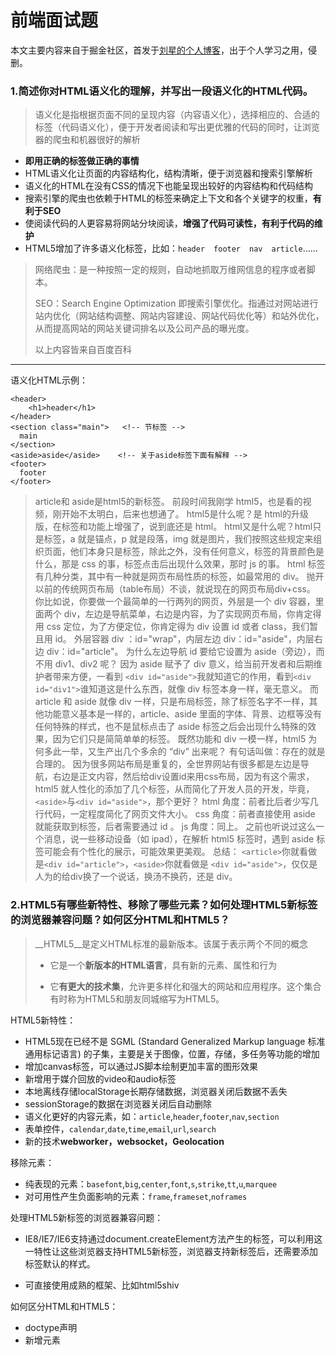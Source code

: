 # 前端面试题

本文主要内容来自于掘金社区，首发于[刘星的个人博客](http://www.xingxin.me/posts/592f7e92068eb96f0a91d601 "刘星的个人博客")，出于个人学习之用，侵删。

### 1.简述你对HTML语义化的理解，并写出一段语义化的HTML代码。

> 语义化是指根据页面不同的呈现内容（内容语义化），选择相应的、合适的标签（代码语义化），便于开发者阅读和写出更优雅的代码的同时，让浏览器的爬虫和机器很好的解析</br>

- **即用正确的标签做正确的事情**
- HTML语义化让页面的内容结构化，结构清晰，便于浏览器和搜索引擎解析
- 语义化的HTML在没有CSS的情况下也能呈现出较好的内容结构和代码结构
- 搜索引擎的爬虫也依赖于HTML的标签来确定上下文和各个关键字的权重，**有利于SEO**
- 使阅读代码的人更容易将网站分块阅读，**增强了代码可读性，有利于代码的维护**
- HTML5增加了许多语义化标签，比如：`header`　`footer`　`nav`　`article`......
>网络爬虫：是一种按照一定的规则，自动地抓取万维网信息的程序或者脚本。
>
>SEO：Search Engine Optimization 即搜索引擎优化。指通过对网站进行站内优化（网站结构调整、网站内容建设、网站代码优化等）和站外优化，从而提高网站的网站关键词排名以及公司产品的曝光度。
>
>以上内容皆来自百度百科
 
----------
语义化HTML示例：

    <header>
    	<h1>header</h1>
    </header>
    <section class="main">   <!-- 节标签 -->
	  main
	</section>
	<aside>aside</aside>	<!-- 关于aside标签下面有解释 -->
	<footer>
 	  footer
	</footer>
> article和 aside是html5的新标签。
> 前段时间我刚学 html5，也是看的视频，刚开始不太明白，后来也想通了。
> html5是什么呢？是 html的升级版，在标签和功能上增强了，说到底还是 html。
>html又是什么呢？html只是标签，a 就是锚点，p 就是段落，img 就是图片，我们按照这些规定来组织页面，他们本身只是标签，除此之外，没有任何意义，标签的背景颜色是什么，那是 css 的事，标签点击后出现什么效果，那时 js 的事。
> html 标签有几种分类，其中有一种就是网页布局性质的标签，如最常用的 div。
> 抛开以前的传统网页布局（table布局）不谈，就说现在的网页布局div+css。
> 你比如说，你要做一个最简单的一行两列的网页，外层是一个 div 容器，里面两个 div，左边是导航菜单，右边是内容，为了实现网页布局，你肯定得用 css 定位，为了方便定位，你肯定得为 div 设置 id 或者 class，我们暂且用 id。
> 外层容器 div ：id="wrap"，内层左边 div：id="aside"，内层右边 div：id="article"。
> 为什么左边导航 id 要给它设置为 aside（旁边），而不用 div1、div2 呢？
> 因为 aside 赋予了 div 意义，给当前开发者和后期维护者带来方便，一看到 `<div id="aside">`我就知道它的作用，看到`<div id="div1">`谁知道这是什么东西，就像 div 标签本身一样，毫无意义。
> 而 article 和 aside 就像 div 一样，只是布局标签，除了标签名字不一样，其他功能意义基本是一样的，article、aside 里面的字体、背景、边框等没有任何特殊的样式，也不是鼠标点击了 aside 标签之后会出现什么特殊的效果，因为它们只是简简单单的标签。
> 既然功能和 div 一模一样，html5 为何多此一举，又生产出几个多余的 “div” 出来呢？
> 有句话叫做：存在的就是合理的。
> 因为很多网站布局是重复的，全世界网站有很多都是左边是导航，右边是正文内容，然后给div设置id来用css布局，因为有这个需求，html5 就人性化的添加了几个标签，从而简化了开发人员的开发，毕竟，`<aside>`与`<div id="aside">`，那个更好？
> html 角度：前者比后者少写几行代码，一定程度简化了网页文件大小。
> css  角度：前者直接使用 aside 就能获取到标签，后者需要通过 id 。
> js   角度：同上。
> 之前也听说过这么一个消息，说一些移动设备（如 ipad），在解析 html5 标签时，遇到 aside 标签可能会有个性化的展示，可能效果更美观。
> 总结：
> `<article>`你就看做是`<div id="article">`，`<aside>`你就看做是 `<div id="aside">`，仅仅是人为的给div换了一个说话，换汤不换药，还是 div。  

### 2.HTML5有哪些新特性、移除了哪些元素？如何处理HTML5新标签的浏览器兼容问题？如何区分HTML和HTML5？

>__HTML5__是定义HTML标准的最新版本。该属于表示两个不同的概念
>
> - 它是一个**新版本的HTML语言**，具有新的元素、属性和行为
> 
> - 它**有更大的技术集**，允许更多样化和强大的网站和应用程序。这个集合有时称为HTML5和朋友同城缩写为HTML5。

HTML5新特性：

- HTML5现在已经不是 SGML (Standard Generalized Markup language 标准通用标记语言) 的子集，主要是关于图像，位置，存储，多任务等功能的增加
- 增加canvas标签，可以通过JS脚本绘制更加丰富的图形效果
- 新增用于媒介回放的video和audio标签
- 本地离线存储localStorage长期存储数据，浏览器关闭后数据不丢失
- sessionStorage的数据在浏览器关闭后自动删除
- 语义化更好的内容元素，如：`article`,`header`,`footer`,`nav`,`section`
- 表单控件，`calendar`,`date`,`time`,`email`,`url`,`search`
- 新的技术**webworker，websocket，Geolocation**

移除元素：

- 纯表现的元素：`basefont`,`big`,`center`,`font`,`s`,`strike`,`tt`,`u`,`marquee`
- 对可用性产生负面影响的元素：`frame`,`frameset`,`noframes`

处理HTML5新标签的浏览器兼容问题：
- IE8/IE7/IE6支持通过document.createElement方法产生的标签，可以利用这一特性让这些浏览器支持HTML5新标签，浏览器支持新标签后，还需要添加标签默认的样式。
- 可直接使用成熟的框架、比如html5shiv

	<!--[if it IE 9]>
	    <script src="html5shiv.js"></script>
	<![endif]-->

如何区分HTML和HTML5：

- doctype声明
- 新增元素
